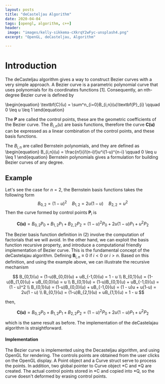 ```yaml
---
layout: posts
title: "deCasteljau Algorithm"
date: 2020-04-04
tags: [opengl, algorithm, c++]
header:
 image: "images/kelly-sikkema-cXkrqY2wFyc-unsplash4.png"
excerpt: "OpenGL, deCasteljau, Algorithm"

---
```


# Introduction


The deCasteljau algorithm gives a way to construct Bezier curves with a very simple approach. A Bezier curve is a parametric polynomial curve that uses polynomials for its coordinates functions [1]. Consequently, an nth-degree Bezier curve is defined by


\begin{equation} 
\textbf{C}(u) = \sum^n_{i=0}B_{i,n}(u)\textbf{P}_{i} \qquad  0 \leq u \leq 1
\end{equation}


The $\textbf{P}$ are called the control points, these are the geometric coefficients of the Bezier curve. The $B_{i,n}(u)$ are basis functions, therefore the curve $\textbf{C(u)}$ can be expressed as a linear combination of the control points, and these basis functions.

The $B_{i,n}$ are called Bernstein polynomials, and they are defined as
\begin{equation}
B_{i,n}(u) = \frac{n!}{i!(n-i)!}u^i(1-u)^{n-i} \qquad 0 \leq u \leq 1
\end{equation}
Bernstein polynomials gives a formulation for building Bezier curves of any degree.


## Example


Let's see the case for $n = 2$, the Bernstein basis functions takes the following form
$$B_{0,2} = (1-u)^2 \quad B_{1,2} = 2u(1-u) \quad B_{2,2}=u^2$$
Then the curve formed by control points $\textbf{P}_i$ is

$$
\textbf{C(u)} = B_{0,2}P_0 + B_{1,2}P_1 + B_{2,2}P_2 
= (1-u)^2P_0 + 2u(1-u)P_1 + u^2P_2
$$

The Bezier basis function definition in (2) involve the computation of factorials that we will avoid. In the other hand, we can exploit the basis function recursive property, and introduce a computational friendly implementation of Bezier curve. This is the fundamental concept of the deCastelajau algorithm. Defining  $\textbf{B}_{i,n} \equiv 0$ if $i < 0$ or $i > n$. Based on this definition, and using the example above, we can illustrate the recursive mechanism

$$
B_{0,1}(u) = (1-u)B_{0,0}(u) + uB_{-1,0}(u) = 1 - u \\
B_{0,1}(u) = (1-u)B_{1,0}(u) + uB_{0,0}(u) = u \\
B_{0,1}(u) = (1-u)B_{0,1}(u) + uB_{-1,0}(u) = (1 - u)^2 \\
B_{0,1}(u) = (1-u)B_{0,0}(u) + uB_{-1,0}(u) = (1 - u)u + u(1-u) = 2u(1 - u) \\
B_{0,1}(u) = (1-u)B_{2,1}(u) + uB_{1,1}(u) = 1 - u
$$

then, 

$$
\textbf{C(u)} = B_{0,2}P_0 + B_{1,2}P_1 + B_{2,2}P_2
= (1-u)^2P_0 + 2u(1-u)P_1 + u^2P_2
$$

which is the same result as before. The implementation of the deCastelajau algorithm is straightforward.


#### Implementation


The Bezier curve is implemented using the Decasteljau algorithm, and using OpenGL for rendering. The controls points are obtained from the user clicks on the OpenGL display. 
A Point object and a Curve struct serve to process the points. In addition, two global pointer to Curve object *C and *Q are created. The actual control points stored in *C and copied into *Q, so the curve doesn't deformed by erasing control points. 
